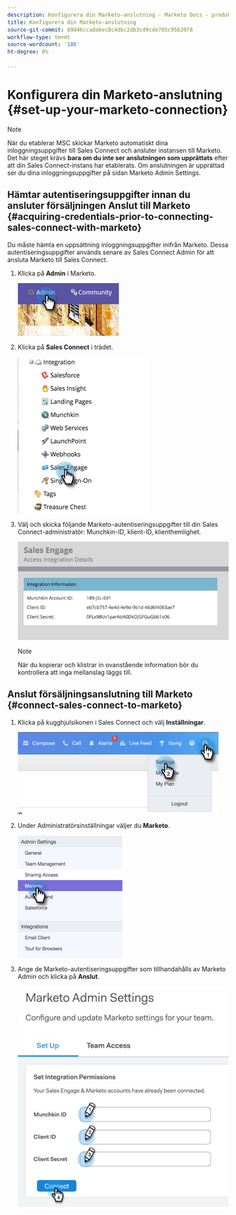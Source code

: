 ```yaml
---
description: Konfigurera din Marketo-anslutning - Marketo Docs - produktdokumentation
title: Konfigurera din Marketo-anslutning
source-git-commit: 89d46ccadabec8c4dbc2db3cd9cde705c95b3978
workflow-type: tm+mt
source-wordcount: '186'
ht-degree: 0%

---
```


# Konfigurera din Marketo-anslutning {#set-up-your-marketo-connection}

>[!NOTE]
>
>När du etablerar MSC skickar Marketo automatiskt dina inloggningsuppgifter till Sales Connect och ansluter instansen till Marketo. Det här steget krävs **bara om du inte ser anslutningen som upprättats** efter att din Sales Connect-instans har etablerats. Om anslutningen är upprättad ser du dina inloggningsuppgifter på sidan Marketo Admin Settings.

## Hämtar autentiseringsuppgifter innan du ansluter försäljningen Anslut till Marketo {#acquiring-credentials-prior-to-connecting-sales-connect-with-marketo}

Du måste hämta en uppsättning inloggningsuppgifter inifrån Marketo. Dessa autentiseringsuppgifter används senare av Sales Connect Admin för att ansluta Marketo till Sales Connect.

1. Klicka på **Admin** i Marketo.

   ![](assets/manually-set-up-your-marketo-connection-1.png)

1. Klicka på **Sales Connect** i trädet.

   ![](assets/manually-set-up-your-marketo-connection-2.png)

1. Välj och skicka följande Marketo-autentiseringsuppgifter till din Sales Connect-administratör: Munchkin-ID, klient-ID, klienthemlighet.

   ![](assets/manually-set-up-your-marketo-connection-3.jpg)

   >[!NOTE]
   >
   >När du kopierar och klistrar in ovanstående information bör du kontrollera att inga mellanslag läggs till.

## Anslut försäljningsanslutning till Marketo {#connect-sales-connect-to-marketo}

1. Klicka på kugghjulsikonen i Sales Connect och välj **Inställningar**.

   ![](assets/manually-set-up-your-marketo-connection-4.png)

1. Under Administratörsinställningar väljer du **Marketo**.

   ![](assets/manually-set-up-your-marketo-connection-5.png)

1. Ange de Marketo-autentiseringsuppgifter som tillhandahålls av Marketo Admin och klicka på **Anslut**.

   ![](assets/manually-set-up-your-marketo-connection-6.png)
